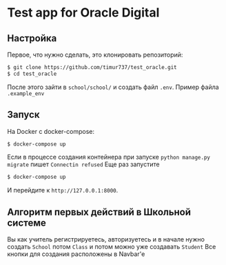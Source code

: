 # Test app for Oracle Digital

## Настройка

Первое, что нужно сделать, это клонировать репозиторий:

```sh
$ git clone https://github.com/timur737/test_oracle.git
$ cd test_oracle
```
После этого зайти в ```school/school/```
и создать файл ```.env```. Пример файла ```.example_env```

## Запуск
На Docker с docker-compose: 
```sh
$ docker-compose up
```
Если в процессе создания контейнера при запуске ```python manage.py migrate``` пишет ```Connectin refused```
Еще раз запустите 
```sh
$ docker-compose up
```
И перейдите к `http://127.0.0.1:8000`.

## Алгоритм первых действий в Школьной системе
Вы как учитель регистрируетесь, авторизуетесь
и в начале нужно создать ```School```
потом ```Class```
и потом можно уже создавать ```Student```
Все кнопки для создания расположены в Navbar'e

